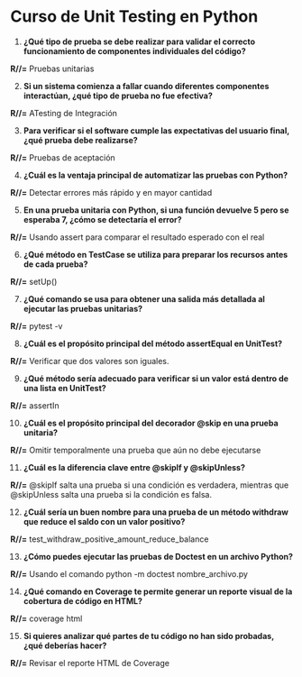 # Curso de Unit Testing en Python

1. **¿Qué tipo de prueba se debe realizar para validar el correcto funcionamiento de componentes individuales del código?**
   
**R//=** Pruebas unitarias

2. **Si un sistema comienza a fallar cuando diferentes componentes interactúan, ¿qué tipo de prueba no fue efectiva?**
 
**R//=** ATesting de Integración

3. **Para verificar si el software cumple las expectativas del usuario final, ¿qué prueba debe realizarse?**
   
**R//=** Pruebas de aceptación

4. **¿Cuál es la ventaja principal de automatizar las pruebas con Python?**
   
**R//=** Detectar errores más rápido y en mayor cantidad

5. **En una prueba unitaria con Python, si una función devuelve 5 pero se esperaba 7, ¿cómo se detectaría el error?**
    
**R//=** Usando assert para comparar el resultado esperado con el real

6. **¿Qué método en TestCase se utiliza para preparar los recursos antes de cada prueba?**
    
**R//=** setUp()

7. **¿Qué comando se usa para obtener una salida más detallada al ejecutar las pruebas unitarias?**
    
**R//=** pytest -v

8. **¿Cuál es el propósito principal del método assertEqual en UnitTest?**
    
**R//=** Verificar que dos valores son iguales.

9. **¿Qué método sería adecuado para verificar si un valor está dentro de una lista en UnitTest?**
    
**R//=** assertIn

10. **¿Cuál es el propósito principal del decorador @skip en una prueba unitaria?**
    
**R//=** Omitir temporalmente una prueba que aún no debe ejecutarse

11. **¿Cuál es la diferencia clave entre @skipIf y @skipUnless?**
    
**R//=** @skipIf salta una prueba si una condición es verdadera, mientras que @skipUnless salta una prueba si la condición es falsa.

12. **¿Cuál sería un buen nombre para una prueba de un método withdraw que reduce el saldo con un valor positivo?**
    
**R//=** test_withdraw_positive_amount_reduce_balance

13. **¿Cómo puedes ejecutar las pruebas de Doctest en un archivo Python?**
    
**R//=** Usando el comando python -m doctest nombre_archivo.py

14. **¿Qué comando en Coverage te permite generar un reporte visual de la cobertura de código en HTML?**
    
**R//=** coverage html

15. **Si quieres analizar qué partes de tu código no han sido probadas, ¿qué deberías hacer?**
    
**R//=** Revisar el reporte HTML de Coverage